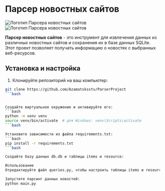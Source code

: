 # Парсер новостных сайтов

![Логотип Парсера новостных сайтов](https://www.nur.kz/nur/img/logo.svg)
![Логотип Парсера новостных сайтов](https://scientificrussia.ru/assets/6bec6da9/logo.svg)

**Парсер новостных сайтов** - это инструмент для извлечения данных из различных новостных сайтов и сохранения их в базе данных SQLite. Этот проект позволяет получать информацию о новостях с выбранных веб-ресурсов.

## Установка и настройка

1. Клонируйте репозиторий на ваш компьютер:

```bash
git clone https://github.com/Azamatsksstv/ParserProject
```bash


Создайте виртуальное окружение и активируйте его:
```bash
python -m venv venv
source venv/bin/activate  # для Windows: venv\Scripts\activate
```bash

Установите зависимости из файла requirements.txt:
```bash
pip install -r requirements.txt
```bash

Создайте базу данных db.db и таблицы items и resource:

Использование
Отредактируйте файл queries.py, чтобы настроить таблицы items и resource в соответствии с вашими потребностями.

Запустите парсинг данных новостей:
python main.py
